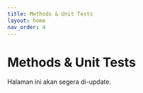 ```yaml
---
title: Methods & Unit Tests
layout: home
nav_order: 4
---
```


# Methods & Unit Tests

Halaman ini akan segera di-update.